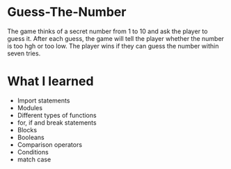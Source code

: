 # Guess-The-Number
The game thinks of a secret number from 1 to 10 and ask the player to guess it. After each guess, the game will tell the player whether the number is too hgh or too low. The player wins if they can guess the number within seven tries.

# What I learned
* Import statements
* Modules
* Different types of functions
* for, if and break statements
* Blocks
* Booleans
* Comparison operators
* Conditions
* match case

